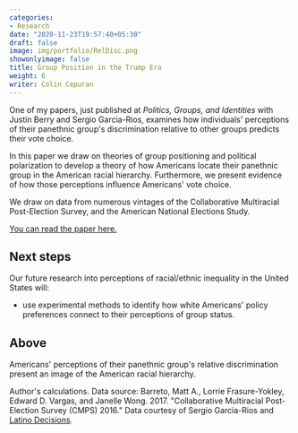 ```yaml
---
categories:
- Research
date: "2020-11-23T19:57:40+05:30"
draft: false
image: img/portfolio/RelDisc.png
showonlyimage: false
title: Group Position in the Trump Era
weight: 6
writer: Colin Cepuran
---
```


One of my papers, just published at *Politics, Groups, and Identities* with Justin Berry and Sergio Garcia-Rios, examines how individuals' perceptions of their panethnic group's discrimination relative to other groups predicts their vote choice.
<!--more-->

In this paper we draw on theories of group positioning and political polarization to develop a theory of how Americans locate their panethnic group in the American racial hierarchy.  Furthermore, we present evidence of how those perceptions influence Americans' vote choice.

We draw on data from numerous vintages of the Collaborative Multiracial Post-Election Survey, and the American National Elections Study.

[You can read the paper here.](https://www.dropbox.com/s/2cmzuchlmqpvczw/Berry%20et%20al%202020%20Relative%20group%20discrimination%20and%20vote%20choiceamong%20Blacks%2C%20Latinos%2C%20Asians%2C%20and%20Whites.pdf?dl=0)

## Next steps

Our future research into perceptions of racial/ethnic inequality in the United States will:

- use experimental methods to identify how white Americans' policy preferences connect to their perceptions of group status.

## Above

Americans' perceptions of their panethnic group's relative discrimination present an image of the American racial hierarchy.

Author's calculations.  Data source: Barreto, Matt A., Lorrie Frasure-Yokley, Edward D. Vargas, and Janelle Wong. 2017. "Collaborative Multiracial Post-Election Survey (CMPS) 2016." Data courtesy of Sergio Garcia-Rios and [Latino Decisions](https://latinodecisions.com/polls-and-research/cmps-2016/).

